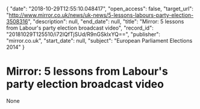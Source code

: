 {
  "date": "2018-10-29T12:55:10.048417", 
  "open_access": false, 
  "target_url": "http://www.mirror.co.uk/news/uk-news/5-lessons-labours-party-election-3508316", 
  "description": null, 
  "end_date": null, 
  "title": "Mirror: 5 lessons from Labour's party election broadcast video", 
  "record_id": "20181029T125510/i72lQfTjSUd/R9nGSkIxYQ==", 
  "publisher": "mirror.co.uk", 
  "start_date": null, 
  "subject": "European Parliament Elections 2014"
}

# Mirror: 5 lessons from Labour's party election broadcast video

None